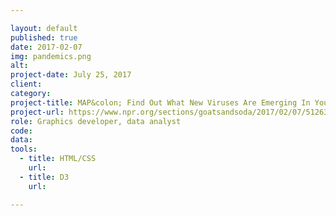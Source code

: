 ```yaml
---

layout: default
published: true
date: 2017-02-07
img: pandemics.png
alt:
project-date: July 25, 2017
client:
category:
project-title: MAP&colon; Find Out What New Viruses Are Emerging In Your Backyard
project-url: https://www.npr.org/sections/goatsandsoda/2017/02/07/512634375/map-find-out-what-new-viruses-are-emerging-in-your-backyard?utm_source=twitter.com&utm_medium=social&utm_campaign=nprmedia&utm_term=aboutnpr&utm_content=20170207
role: Graphics developer, data analyst
code: 
data:
tools:
  - title: HTML/CSS
    url:
  - title: D3
    url:

---
```


